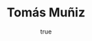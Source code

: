 ---
title: "Tomás Muñiz"
author:
  image: "img/authors/tomas-muniz.jpg"
  origin: "Chile"
  profession: "Game Dev"
  birthDate: "1994-04-14"
  bio: "Game Dev with a passion for cooking."
  social: []
---